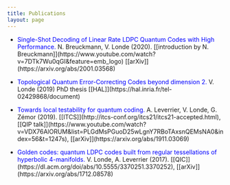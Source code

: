 ```yaml
---
title: Publications
layout: page
---
```


* <span style="color: blue;">
  Single-Shot Decoding of Linear Rate LDPC Quantum Codes with High Performance.
  </span>  
  N. Breuckmann, V. Londe (2020).
  [[introduction by N. Breuckmann]](https://www.youtube.com/watch?v=7DTk7Wu0qGI&feature=emb_logo)
  [[arXiv]](https://arxiv.org/abs/2001.03568)

<p></p>

* <span style="color: blue;">
  Topological Quantum Error-Correcting Codes beyond dimension 2.
  </span>  
  V. Londe (2019) PhD thesis
  [[HAL]](https://hal.inria.fr/tel-02429868/document)

<p></p>

* <span style="color: blue;">
  Towards local testability for quantum coding.
  </span>  
  A. Leverrier, V. Londe, G. Zémor (2019).
  [[ITCS]](http://itcs-conf.org/itcs21/itcs21-accepted.html),
  [[QIP talk]](https://www.youtube.com/watch?v=VDX76AlORUM&list=PLGdMsPGuoD25wLgnY7RBoTAxsnQEMsNA0&index=56&t=1247s), 
  [[arXiv]](https://arxiv.org/abs/1911.03069)

<p></p>

* <span style="color: blue;">
  Golden codes: quantum LDPC codes built from regular tessellations of hyperbolic 4-manifolds.
  </span>  
  V. Londe, A. Leverrier (2017).
  [[QIC]](https://dl.acm.org/doi/abs/10.5555/3370251.3370252),
  [[arXiv]](https://arxiv.org/abs/1712.08578)
